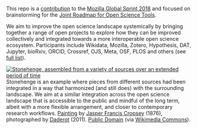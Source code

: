 This repo is a [contribution](https://github.com/mozilla/global-sprint/issues/285) to the [Mozilla Global Sprint 2018](https://foundation.mozilla.org/opportunity/global-sprint/) and focused on brainstorming for the [Joint Roadmap for Open Science Tools](http://jrost.org).

We aim to improve the open science landscape systemically by bringing together a range of open projects to explore how they can be improved collectively and integrated towards a more interoperable open science ecosystem. Participants include Wikidata, Mozilla, Zotero, Hypothesis, DAT, Jupyter, bioRxiv, ORCID, Crossref, OJS, Meta, OSF, PLOS and others (see [full list](http://jrost.org/participants)).


[![Stonehenge, assembled from a variety of sources over an extended period of time](https://upload.wikimedia.org/wikipedia/commons/thumb/9/94/JROST_over_Stonehenge-01.png/1280px-JROST_over_Stonehenge-01.png)](https://commons.wikimedia.org/wiki/File:JROST_over_Stonehenge-01.png)
Stonehenge is an example where pieces from different sources had been integrated in a way that harmonized (and still does) with the surrounding landscape. We aim at a similar integration across the open science landscape that is accessible to the public and mindful of the long term, albeit with a more flexible arrangement, and closer to contemporary research workflows. 
[Painting](https://www.wikidata.org/wiki/Q20670898) by [Jasper Francis Cropsey](https://www.wikidata.org/wiki/Q1451318) (1876), photographed by [Daderot](https://commons.wikimedia.org/w/index.php?title=File:Stonehenge_by_Jasper_Francis_Cropsey,_1876_-_Nelson-Atkins_Museum_of_Art_-_DSC09199.JPG&oldid=64261669) (2011). [Public Domain](https://commons.wikimedia.org/wiki/Category:CC-PD-Mark) (via [Wikimedia Commons](https://commons.wikimedia.org/wiki/File:Stonehenge_by_Jasper_Francis_Cropsey,_1876_-_Nelson-Atkins_Museum_of_Art_-_DSC09199_(cropped).JPG)).
